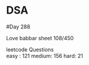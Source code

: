 # DSA

#Day 288

Love babbar sheet
    108/450
    
leetcode Questions   
easy : 121
medium: 156
hard: 21


